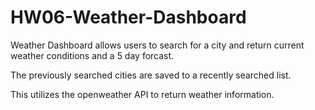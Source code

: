 # HW06-Weather-Dashboard

Weather Dashboard allows users to search for a city and return current weather conditions and a 5 day forcast.

The previously searched cities are saved to a recently searched list.

This utilizes the openweather API to return weather information.